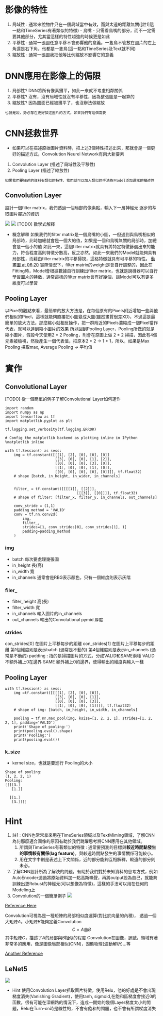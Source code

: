 # 影像的特性
1. 局域性 : 通常來說物件只在一個局域當中有效，而與太遠的距離無關([註1]這一點和TimeSeries有著類似的特徵) - 鳥嘴 - 只需看鳥嘴的部分，而不一定需要其他部分，尤其當這樣的特性越強的時候更是如此
2. 平移性 : 通常一張圖任意平移不會影響他的意義，一隻鳥不管放在圖片的左上角還是右下角，他都是一隻鳥(這一點和TimeSeries及Text就不同)
3. 縮放性 : 通常一張圖我把他等比例縮放不影響它的意義
# DNN應用在影像上的侷限
1. 局部性? DNN將所有像素攤平，如此一來就不考慮相鄰關係
2. 平移性? 沒有，沒有局域性就沒有平移性，因為整張圖是一起算的
3. 縮放性? 因為圖面已經被攤平了，也沒辦法做縮放

`也就是說，勢必存在更好描述圖片的方式，如果我們有這個需要`

# CNN拯救世界
* 如果可以在描述原始圖片資料時，把上述3個特性描述出來，那就會是一個更好的描述方式，Convolution Neurel Network有兩大新要素
1. Convolution Layer (描述了局域性及平移性)
2. Pooling Layer (描述了縮放性)

`如果我們要描述的資料有類似的特性，我們就可以加入類似的手法為Ｍodel添加這樣的描述性`

## Convolution Layer
設計一個filter matrix，我們透過一個局部的像素點，輸入下一層神經元
逐步的萃取圖片鄰近的資訊

<img src = './md_images/CNN_1.png'></img>
<img src = './md_images/CNN_2.png'></img>
[TODO] 數學式解釋
* 概念解釋
如果我們的filter matrix是一個鳥嘴的小圖，一但遇到與鳥嘴相似的局部時，此時加總就會是一個大的值，如果是一個和鳥嘴無關的局部時，加總會是一個小的值
如此一來，這個filter matrix就具有將特定特徵篩選出來的能力，符合程度高則特徵分數高，反之亦然，如此一來我們的Model就能夠具有局部性，而藉由filter matrix的平移掃視，這格特徵就具有可平移的特性。
[動畫圖 at 06:20](https://morvanzhou.github.io/tutorials/machine-learning/tensorflow/5-03-CNN1/)
實際情況下，filter matrix的weight是會自行調整的，因此在Fitting時，Model會根據數據自行訓練出filter matrix，也就是說機器可以自行學習圖片的特徵，通常這樣的filter matrix會有好幾個，讓Model可以有更多維度可以學習
## Pooling Layer

以Pixel的觀點來看，最簡單的放大方法是，在每個原有的Pixels附近增加一些與他們相似的Pixel，這樣就能夠直接把小圖變成大圖(雖然畫質很差XD)，不過這是最簡單的放大方法，那麼縮小就相反操作，把一群附近的Pixels濃縮成一個Pixel當作代表，就可以達到縮小圖片的效果
所以回到Pooling Layer，Pooling所做的就是縮小圖片，假設今天使用2 * 2 Pooling，則會在原圖上做 2 * 2 掃描，因此有4個元素被檢視，然後產生一個代表值，把原本2 * 2 -> 1 * 1，所以，如果是Max Pooling 擇取max, Average Pooling -> 平均值

# 實作
## Convolutional Layer
[TODO] 從一個簡單的例子了解Convolutional Layer如何運作
```
import random
import numpy as np
import tensorflow as tf
import matplotlib.pyplot as plt

tf.logging.set_verbosity(tf.logging.ERROR)

# Config the matplotlib backend as plotting inline in IPython
%matplotlib inline
```
```
with tf.Session() as sess:
    img = tf.constant([[[1], [2], [0], [0], [0]]
                       [[3], [0], [0], [1], [2]],
                       [[0], [0], [0], [3], [0]],
                       [[1], [0], [0], [1], [0]],
                       [[0], [0], [0], [0], [0]]]], tf.float32)
    # shape [batch, in_height, in_wider, in_channels]

    
    filter_ = tf.constant([[[[1]], [[2]]],
                                 [[[3]], [[0]]]], tf.float32)
    # shape of filter: [filter_x, filter_y, in_channels, out_channels]

    conv_stride = (1,1)
    padding_method = 'VALID'
    conv = tf.nn.conv2d(
        img,
        filter_,
        strides=[1, conv_strides[0], conv_strides[1], 1]
        padding=padding_method
    )
```
### img
* batch 每次要處理幾張圖
* in_height 長(高)
* in_width  寬
* in_channels 通常會是RBG表示顏色，只有一個維度則表示灰階
### filer_
* filter_height 高(長)
* filter_width  寬
* in_channels 輸入圖片的in_channels
* out_channels 輸出的Convolutional pymid 厚度 
### strides
con_strides[0] 在圖片上平移每步的距離
con_strides[1] 在圖片上平移每步的距離
第1個維度則是表示batch (通常是不動的)
第4個維度則是表示in_channels (通常是不動的)
padding : 指的是掃描圖片的方式，分成VALID和SAME兩種
VALID
不額外補上0在邊界
SAME
額外補上0的邊界，使得輸出的維度與輸入一樣

## Pooling Layer
```
with tf.Session() as sess:
    img =tf.constant([[[[1], [2], [0], [0]],
                       [[3], [0], [0], [1]],
                       [[0], [0], [0], [3]],
                       [[1], [0], [0], [1]]]], tf.float32)
    # shape of img: [batch, in_height, in_width, in_channels]

    pooling = tf.nn.max_pool(img, ksize=[1, 2, 2, 1], strides=[1, 2, 2, 1], padding='VALID')
    print('Shape of pooling:')
    print(pooling.eval().shape)
    print('Pooling:')
    print(pooling.eval())
```
### k_size 
* kernel size，也就是要進行 Pooling的大小
```
Shape of pooling:
(1, 2, 2, 1)
Pooling:
[[[[3.]
   [1.]]

  [[1.]
   [3.]]]]
```
# Hint
1. 註1 : CNN也常常拿來用在TimeSeries領域以及TextMiming領域，了解CNN為何那麼適合圖像的原因有助於我們跳躍思考將CNN應用在其他領域。
   1. 所謂與TimeSeries有著類似的特徵 : 通常要預測的目標與**較近時間點發生的事情較有關係(lag feature)**，與較遠時間點發生的事情關係可能較小。
   2. 用在文字中則是表述上下文關係，近的部分能夠互相解釋，較遠的部分則未必。
2. 了解CNN設計所為了解決的問題，有助於我們對於未知資料的思考方式，例如AutoEncoder透過將原始資料加一點高斯噪聲，再將output設為自己，就能夠訓練出更Robust的神經元(可以想像為特徵)，這樣的手法可以用在任何的Modeling上
3. Convolution的一個簡單例子
<img src='./images/ConvolutionExample.png'></img>

[Reference Here](https://brohrer.mcknote.com/zh-Hant/how_machine_learning_works/how_convolutional_neural_networks_work.html)

Convolution可視為是一種矩陣的局部相似度運算(對比於向量的內積)，
透過一個大矩陣$A$，小矩陣$B$能夠定義Convolution
$$C = A \bigotimes B$$ 其中矩陣$C$，描述了$A$的局部與$B$相似的程度
Convolution在圖像，訊號，領域有著非常多的應用，像是圖像局部相似(CNN)，固態物理(波動解析)...等

[Another Reference](https://www.zhihu.com/question/39022858)

## LeNet5
<img src='./images/LeNet5.png'></img>
* Hint 使用Convolution Layer抓取圖片特徵，使用Relu，他的好處是不會出現梯度消失(Vanishing Gradient)，使用tanh, sigmoid,在飽和區梯度會接近0的函數，很有可能在深網路的情況下，造成一開始的幾個Layer梯度太小的問題，Relu在Turn-on時是線性的，不會有飽和的問題，也不會有所謂梯度消失
